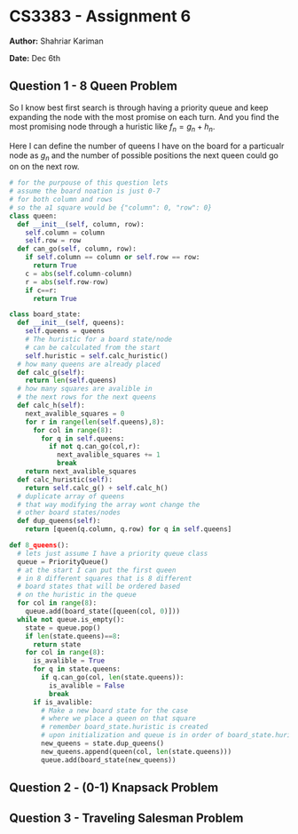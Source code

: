 # CS3383 - Assignment 6

**Author:** Shahriar Kariman

**Date:** Dec 6th

## Question 1 - 8 Queen Problem

So I know best first search is through having a priority queue and keep expanding the node with the most promise on each turn. And you find the most promising node through a huristic like $f_n = g_n + h_n$.

Here I can define the number of queens I have on the board for a particualr node as $g_n$ and the number of possible positions the next queen could go on on the next row.

```py
# for the purpouse of this question lets
# assume the board noation is just 0-7
# for both column and rows
# so the a1 square would be {"column": 0, "row": 0}
class queen:
  def __init__(self, column, row):
    self.column = column
    self.row = row
  def can_go(self, column, row):
    if self.column == column or self.row == row:
      return True
    c = abs(self.column-column)
    r = abs(self.row-row)
    if c==r:
      return True

class board_state:
  def __init__(self, queens):
    self.queens = queens
    # The huristic for a board state/node
    # can be calculated from the start
    self.huristic = self.calc_huristic()
  # how many queens are already placed
  def calc_g(self):
    return len(self.queens)
  # how many squares are avalible in
  # the next rows for the next queens
  def calc_h(self):
    next_avalible_squares = 0
    for r in range(len(self.queens),8):
      for col in range(8):
        for q in self.queens:
          if not q.can_go(col,r):
            next_avalible_squares += 1
            break
    return next_avalible_squares
  def calc_huristic(self):
    return self.calc_g() + self.calc_h()
  # duplicate array of queens
  # that way modifying the array wont change the
  # other board states/nodes
  def dup_queens(self):
    return [queen(q.column, q.row) for q in self.queens]

def 8_queens():
  # lets just assume I have a priority queue class
  queue = PriorityQueue()
  # at the start I can put the first queen
  # in 8 different squares that is 8 different
  # board states that will be ordered based
  # on the huristic in the queue
  for col in range(8):
    queue.add(board_state([queen(col, 0)]))
  while not queue.is_empty():
    state = queue.pop()
    if len(state.queens)==8:
      return state
    for col in range(8):
      is_avalible = True
      for q in state.queens:
        if q.can_go(col, len(state.queens)):
          is_avalible = False
          break
      if is_avalible:
        # Make a new board state for the case
        # where we place a queen on that square
        # remember board_state.huristic is created
        # upon initialization and queue is in order of board_state.huristic
        new_queens = state.dup_queens()
        new_queens.append(queen(col, len(state.queens)))
        queue.add(board_state(new_queens))
```

## Question 2 - (0-1) Knapsack Problem

## Question 3 - Traveling Salesman Problem
